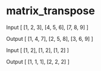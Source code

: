 # matrix_transpose
Input
[ [1, 2, 3],
  [4, 5, 6],
  [7, 8, 9] ]

Output
[ [1, 4, 7],
  [2, 5, 8],
  [3, 6, 9] ]

  
Input
[ [1, 2],
  [1, 2],
  [1, 2] ]

Output
[ [1, 1, 1],
  [2, 2, 2] ]
